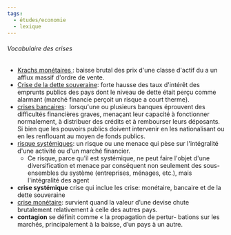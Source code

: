 ```yaml
---
tags:
  - études/economie
  - lexique
---
```



###### Vocabulaire des crises
- [Krachs monétaires ](https://fr.wikipedia.org/wiki/Krach#:~:text=Un%20krach%20est%20une%20baisse,celui%20de%20la%20bulle%20Internet.): baisse brutal des prix d'une classe d'actif du a un afflux massif d'ordre de vente. 
- [Crise de la dette souveraine](https://www.banque-france.fr/system/files/2024-08/fiche_dettes-souveraines.pdf): forte hausse des taux d'intérêt des emprunts publics des pays dont le niveau de dette était perçu comme alarmant (marché financie perçoit un risque a court therme). 
- [crises bancaires](https://fr.wikipedia.org/wiki/Crise_bancaire):  lorsqu'une ou plusieurs banques éprouvent des difficultés financières graves, menaçant leur capacité à fonctionner normalement, à distribuer des crédits et à rembourser leurs déposants. Si bien que les pouvoirs publics doivent intervenir en les nationalisant ou en les renflouant au moyen de fonds publics. 
- [risque systémiques](https://fr.wikipedia.org/wiki/Risque_financier_syst%C3%A9mique): un risque ou une menace qui pèse sur l'intégralité d'une activité ou d'un marché financier.
	- Ce risque, parce qu'il est systémique, ne peut faire l'objet d'une diversification et menace par conséquent non seulement des sous-ensembles du système (entreprises, ménages, etc.), mais l'intégralité des agent
- **crise systémique** crise qui inclue les crise: monétaire, bancaire et de la dette souveraine
- [crise monétaire](https://fr.wikipedia.org/wiki/Crise_mon%C3%A9taire): survient quand la valeur d’une devise chute brutalement relativement à celle des autres pays. 
-  **contagion** se définit comme « la propagation de pertur- bations sur les marchés, principalement à la baisse, d’un pays à un autre. 